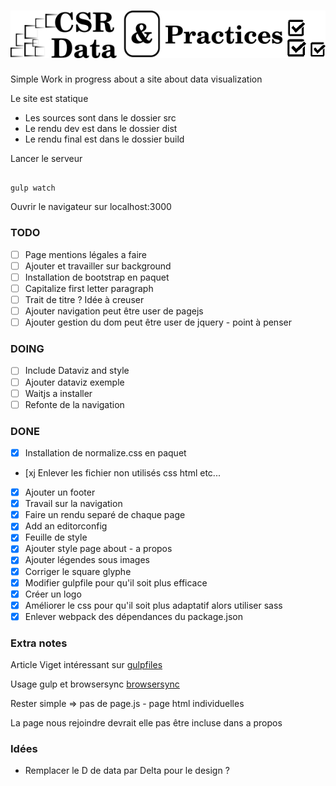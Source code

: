 ![alt tag](https://github.com/mosleymos/csr4data/blob/master/csr_data_logo.png?raw=true)
====
Simple Work in progress about a site about data visualization

Le site est statique
- Les sources sont dans le dossier src
- Le rendu dev est dans le dossier dist
- Le rendu final est dans le dossier build

Lancer le serveur

```

gulp watch

```

Ouvrir le navigateur sur localhost:3000

### TODO

- [ ] Page mentions légales a faire
- [ ] Ajouter et travailler sur background
- [ ] Installation de bootstrap en paquet
- [ ] Capitalize first letter paragraph
- [ ] Trait de titre ?  Idée à creuser
- [ ] Ajouter navigation peut être user de pagejs
- [ ] Ajouter gestion du dom peut être user de jquery - point à penser

### DOING

- [ ] Include Dataviz and style
- [ ] Ajouter dataviz exemple
- [ ] Waitjs a installer
- [ ] Refonte de la navigation

### DONE

- [x] Installation de normalize.css en paquet
- [xj Enlever les fichier non utilisés css html etc...
- [x] Ajouter un footer
- [x] Travail sur la navigation
- [x] Faire un rendu separé de chaque page
- [x] Add an editorconfig
- [x] Feuille de style
- [x] Ajouter style page about - a propos
- [x] Ajouter légendes sous images
- [x] Corriger le square glyphe
- [x] Modifier gulpfile pour qu'il soit plus efficace
- [x] Créer un logo
- [x] Améliorer le css pour qu'il soit plus adaptatif alors utiliser sass
- [x] Enlever webpack des dépendances du package.json

### Extra notes

Article Viget intéressant sur
[gulpfiles](https://www.viget.com/articles/gulp-browserify-starter-faq)

Usage gulp et browsersync [browsersync](https://www.browsersync.io/docs/gulp/)

Rester simple => pas de page.js - page html individuelles

La page nous rejoindre devrait elle pas être incluse dans a propos

### Idées

- Remplacer le D de data par Delta pour le design ?

